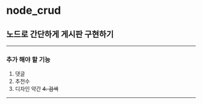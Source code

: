 # node_crud
## 노드로 간단하게 게시판 구현하기

 ***

 ### 추가 해야 할 기능
 1. 댓글
 2. 추천수
 3. 디자인 약간
 ~~4. 검색~~

  ***
